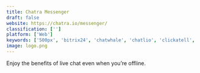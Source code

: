 ```yaml
---
title: Chatra Messenger
draft: false 
website: https://chatra.io/messenger/
classification: ['']
platform: ['Web']
keywords: ['500px', 'bitrix24', 'chatwhale', 'chatlio', 'clickatell', 'fence_chat', 'helpcrunch', 'hubtype', 'intercom', 'intercom_via_sms', 'lets_chat', 'pidgins', 'pintip', 'protexting', 'promoter', 'rocket.chat', 'safedrive', 'sensor_tower', 'talko_for_slack', 'uber_rewards']
image: logo.png
---
```

Enjoy the benefits of live chat even when you’re offline.
